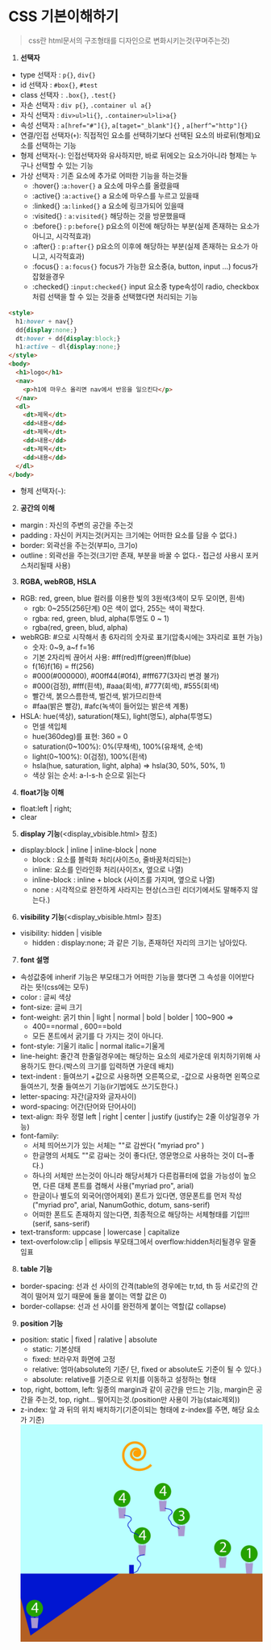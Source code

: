 # CSS 기본이해하기
> css란 html문서의 구조형태를 디자인으로 변화시키는것(꾸며주는것)

1. **선택자**
  - type 선택자 : `p{}`, `div{}`
  - id 선택자 : `#box{}`, `#test`
  - class 선택자 : `.box{}`, `.test{}`
  - 자손 선택자 : `div p{}`, `.container ul a{}`
  - 자식 선택자 : `div>ul>li{}`, `.container>ul>li>a{}`
  - 속성 선택자 : `a[href="#"]{}`, `a[taget="_blank"]{}` , `a[herf^="http"]{}`
  - 연결/인접 선택자(`+`): 직접적인 요소를 선택하기보다 선택된 요소의 바로뒤(형제)요소를 선택하는 기능
  - 형제 선택자(`~`): 인접선택자와 유사하지만, 바로 뒤에오는 요소가아니라 형제는 누구나 선택할 수 있는 기능 
  - 가상 선택자 : 기존 요소에 추가로 어떠한 기능을 하는것들
    + :hover{}  :`a:hover{}` a 요소에 마우스를 올렸을때
    + :active{} :`a:active{}` a 요소에 마우스를 누르고 있을때
    + :linked{} :`a:linked{}` a 요소에 링크가되어 있을때
    + :visited{} : `a:visited{}` 해당하는 것을 방문했을때
    + :before{} : `p:before{}` p요소의 이전에 해당하는 부분(실제 존재하는 요소가 아니고, 시각적효과)
    + :after{} : `p:after{}`  p요소의 이후에 해당하는 부분(실제 존재하는 요소가 아니고, 시각적효과)
    + :focus{} : `a:focus{}` focus가 가능한 요소중(a, button, input ...) focus가 잡혔을경우
    + :checked{} :`input:checked{}` input 요소중 type속성이 radio, checkbox 처럼 선택을 할 수 있는 것을중 선택했다면 처리되는 기능
  
  ```html
  <style>
    h1:hover + nav{}
    dd{display:none;}
    dt:hover + dd{display:block;}
    h1:active ~ dl{display:none;}
  </style>
  <body>
    <h1>logo</h1>
    <nav>
      <p>h1에 마우스 올리면 nav에서 반응을 일으킨다</p>
    </nav>
    <dl>
      <dt>제목</dt>
      <dd>내용</dd>
      <dt>제목</dt>
      <dd>내용</dd>
      <dt>제목</dt>
      <dd>내용</dd>
    </dl>
  </body>
  ```
  - 형제 선택자(`~`):
  
2. **공간의 이해**
  - margin : 자신의 주변의 공간을 주는것
  - padding : 자신이 커지는것(커지는 크기에는 어떠한 요소를 담을 수 없다.)
  - border: 외곽선을 주는것(부피o, 크기o)
  - outline : 외곽선을 주는것(크기만 존재, 부분을 바꿀 수 없다.- 접근성 사용시 포커스처리될때 사용)  
3. **RGBA, webRGB, HSLA**
  - RGB: red, green, blue 컬러를 이용한 빛의 3원색(3색이 모두 모이면, 흰색)
    + rgb: 0~255(256단계) 0은 색이 없다, 255는 색이 꽉찼다.
    + rgba: red, green, blud, alpha(투명도 0 ~ 1)
    + rgba(red, green, blud, alpha)
  - webRGB: #으로 시작해서 총 6자리의 숫자로 표기(압축시에는 3자리로 표현 가능)
    + 숫자: 0~9, a~f f=16
    + 기본 2자리씩 끊어서 사용: #ff(red)ff(green)ff(blue)
    + f(16)f(16) = ff(256)
    + #000(#000000), #00ff44(#0f4), #fff677(3자리 변경 불가)
    + #000(검정), #fff(흰색), #aaa(회색), #777(회색), #555(회색)
    + 빨간색, 붉으스름한색, 벌건색, 밝가므리한색
    + #faa(밝은 빨강), #afc(녹색이 들어있는 밝은색 계통)
  - HSLA: hue(색상), saturation(채도), light(명도), alpha(투명도)
    + 먼셀 색입체
    + hue(360deg)를 표현: 360 = 0
    + saturation(0~100%): 0%(무채색), 100%(유채색, 순색)
    + light(0~100%): 0(검정), 100%(흰색)
    + hsla(hue, saturation, light, alpha) => hsla(30, 50%, 50%, 1)
    + 색상 읽는 순서: a-l-s-h 순으로 읽는다
4. **float기능 이해**
  - float:left | right;
  - clear
5. **display 기능**(<display_vbisible.html> 참조)
  - display:block | inline | inline-block | none
    + block : 요소를 블럭화 처리(사이즈o, 줄바꿈처리되는)
    + inline: 요소를 인라인화 처리(사이즈x, 옆으로 나열)
    + inline-block : inline + block (사이즈를 가지며, 옆으로 나열)
    + none : 시각적으로 완전하게 사라지는 현상(스크린 리더기에서도 말해주지 않는다.)
6. **visibility 기능**(<display_vbisible.html> 참조)
  - visibility: hidden | visible
    + hidden :  display:none; 과 같은 기능, 존재하던 자리의 크기는 남아있다.
7. **font 설명**
  - 속성값중에 inherif 기능은 부모태그가 어떠한 기능을 했다면 그 속성을 이어받다 라는 뜻!(css에는 모두)
  - color : 글씨 색상
  - font-size: 글씨 크기
  - font-weight: 굵기  thin | light | normal | bold | bolder | 100~900 => 
      + 400==normal , 600==bold
      + 모든 폰트에서 굵기를 다 가지는 것이 아니다.
  - font-style: 기울기  italic | normal  italic=기울게
  - line-height: 줄간격 한줄일경우에는 해당하는 요소의 세로가운데 위치하기위해 사용하기도 한다.(박스의 크기를 입력하면 가운데 배치)
  - text-indent : 들여쓰기 +값으로 사용하면 오른쪽으로, -값으로 사용하면 왼쪽으로 들여쓰기, 첫줄 들여쓰기 기능(ir기법에도 쓰기도한다.)
  - letter-spacing: 자간(글자와 글자사이)
  - word-spacing: 어간(단어와 단어사이)
  - text-align: 좌우 정렬 left | right | center | justify (justify는 2줄 이상일경우 가능)
  - font-family: 
    + 서체 띄어쓰기가 있는 서체는 ""로 감싼다( "myriad pro" )
    + 한글명의 서체도 ""로 감싸는 것이 좋다(단, 영문명으로 사용하는 것이 더~좋다.)
    + 하나의 서체만 쓰는것이 아니라 해당서체가 다른컴퓨터에 없을 가능성이 높으면, 다른 대체 폰트를 겸해서 사용("myriad pro", arial)
    + 한글이나 별도의 외국어(영어제외) 폰트가 있다면, 영문폰트를 먼저 작성
    ("myriad pro", arial, NanumGothic, dotum, sans-serif)
    + 어떠한 폰트도 존재하지 않는다면, 최종적으로 해당하는 서체형태를 기입!!!(serif, sans-serif)
  - text-transform: uppcase | lowercase | capitalize
  - text-overfolow:clip | ellipsis 부모태그에서 overflow:hidden처리될경우 말줄임표
8. **table 기능**
  - border-spacing: 선과 선 사이의 간격(table의 경우에는 tr,td, th 등 서로간의 간격이 떨어져 있기 때문에 둘을 붙이는 역할 값은 0)
  - border-collapse: 선과 선 사이를 완전하게 붙이는 역할(값 collapse)
9. **position 기능**
  - position: static | fixed | ralative | absolute  
    + static: 기본상태
    + fixed: 브라우저 화면에 고정
    + relative: 엄마(absolute의 기준/ 단, fixed or absolute도 기준이 될 수 있다.)
    + absolute: relative를 기준으로 위치를 이동하고 설정하는 형태
  - top, right, bottom, left: 일종의 margin과 같이 공간을 만드는 기능, margin은 공간을 주는것, top, right... 떨어지는것.(position만 사용이 가능(staic제외))
  - z-index: 앞 과 뒤의 위치 배치하기(기준이되는 형태에 z-index를 주면, 해당 요소가 기준)
  ![position 이미지 설명](img/position_base-01.jpg)

  
  
  
  
  
  
  
  
  
  
  








  